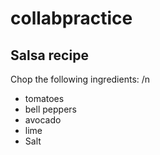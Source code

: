 # collabpractice

## Salsa recipe
Chop the following ingredients: /n
* tomatoes
* bell peppers
* avocado
* lime
* Salt
